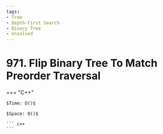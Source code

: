 ```yaml
---
tags:
- Tree
- Depth-First Search
- Binary Tree
- Unsolved
---
```



# 971. Flip Binary Tree To Match Preorder Traversal

=== "C++"

    $Time: O()$

    $Space: O()$

    ``` c++
    ```